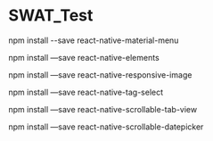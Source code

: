# SWAT_Test
npm install --save react-native-material-menu

npm install —save react-native-elements

npm install —save react-native-responsive-image

npm install —save react-native-tag-select

npm install —save react-native-scrollable-tab-view

npm install —save react-native-scrollable-datepicker
